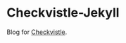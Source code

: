 # Checkvistle-Jekyll

Blog for [Checkvistle](https://itunes.apple.com/us/app/checkvistle-checkvist-on-go/id995611134]).
